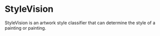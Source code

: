 # StyleVision
StyleVision is an artwork style classifier that can determine the style of a painting or painting. 
